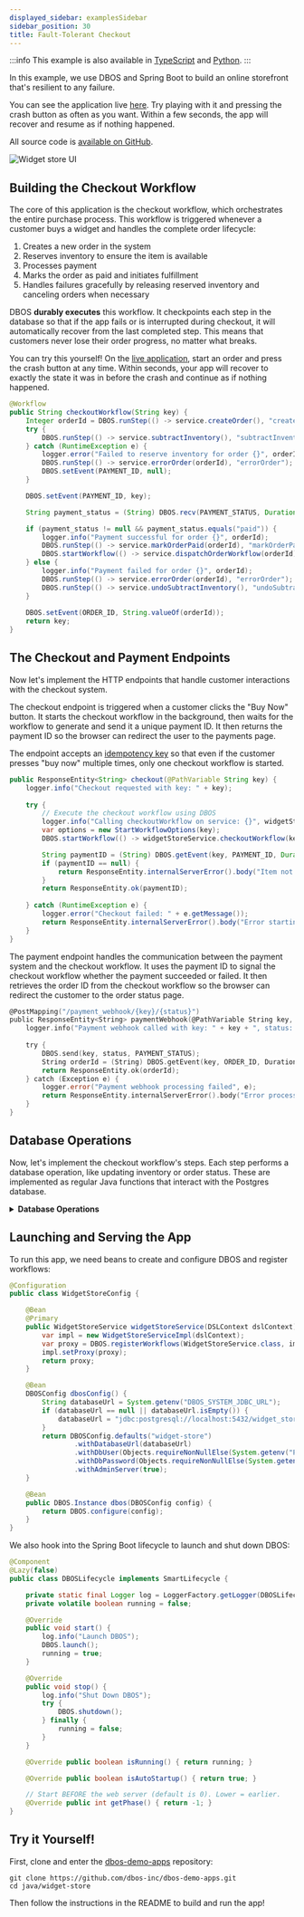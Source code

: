 ```yaml
---
displayed_sidebar: examplesSidebar
sidebar_position: 30
title: Fault-Tolerant Checkout
---
```


:::info
This example is also available in [TypeScript](../../typescript/examples/checkout-tutorial) and [Python](../../python/examples/widget-store.md).
:::

In this example, we use DBOS and Spring Boot to build an online storefront that's resilient to any failure.

You can see the application live [here](https://demo-widget-store.cloud.dbos.dev/).
Try playing with it and pressing the crash button as often as you want.
Within a few seconds, the app will recover and resume as if nothing happened.

All source code is [available on GitHub](https://github.com/dbos-inc/dbos-demo-apps/tree/main/java/widget-store).

![Widget store UI](./assets/widget_store_ui.png)


## Building the Checkout Workflow

The core of this application is the checkout workflow, which orchestrates the entire purchase process.
This workflow is triggered whenever a customer buys a widget and handles the complete order lifecycle:

1. Creates a new order in the system
2. Reserves inventory to ensure the item is available
3. Processes payment 
4. Marks the order as paid and initiates fulfillment
5. Handles failures gracefully by releasing reserved inventory and canceling orders when necessary

DBOS **durably executes** this workflow.
It checkpoints each step in the database so that if the app fails or is interrupted during checkout, it will automatically recover from the last completed step.
This means that customers never lose their order progress, no matter what breaks.

You can try this yourself!
On the [live application](https://demo-widget-store.cloud.dbos.dev/), start an order and press the crash button at any time.
Within seconds, your app will recover to exactly the state it was in before the crash and continue as if nothing happened.

```java
@Workflow
public String checkoutWorkflow(String key) {
    Integer orderId = DBOS.runStep(() -> service.createOrder(), "createOrder");
    try {
        DBOS.runStep(() -> service.subtractInventory(), "subtractInventory");
    } catch (RuntimeException e) {
        logger.error("Failed to reserve inventory for order {}", orderId);
        DBOS.runStep(() -> service.errorOrder(orderId), "errorOrder");
        DBOS.setEvent(PAYMENT_ID, null);
    }

    DBOS.setEvent(PAYMENT_ID, key);

    String payment_status = (String) DBOS.recv(PAYMENT_STATUS, Duration.ofSeconds(60));

    if (payment_status != null && payment_status.equals("paid")) {
        logger.info("Payment successful for order {}", orderId);
        DBOS.runStep(() -> service.markOrderPaid(orderId), "markOrderPaid");
        DBOS.startWorkflow(() -> service.dispatchOrderWorkflow(orderId));
    } else {
        logger.info("Payment failed for order {}", orderId);
        DBOS.runStep(() -> service.errorOrder(orderId), "errorOrder");
        DBOS.runStep(() -> service.undoSubtractInventory(), "undoSubtractInventory");
    }
    
    DBOS.setEvent(ORDER_ID, String.valueOf(orderId));
    return key;
}
```

## The Checkout and Payment Endpoints

Now let's implement the HTTP endpoints that handle customer interactions with the checkout system.

The checkout endpoint is triggered when a customer clicks the "Buy Now" button.
It starts the checkout workflow in the background, then waits for the workflow to generate and send it a unique payment ID.
It then returns the payment ID so the browser can redirect the user to the payments page.

The endpoint accepts an [idempotency key](../tutorials/workflow-tutorial.md#workflow-ids-and-idempotency) so that even if the customer presses "buy now" multiple times, only one checkout workflow is started.

```java
public ResponseEntity<String> checkout(@PathVariable String key) {
    logger.info("Checkout requested with key: " + key);
    
    try {
        // Execute the checkout workflow using DBOS
        logger.info("Calling checkoutWorkflow on service: {}", widgetStoreService.getClass().getName());
        var options = new StartWorkflowOptions(key);
        DBOS.startWorkflow(() -> widgetStoreService.checkoutWorkflow(key), options);

        String paymentID = (String) DBOS.getEvent(key, PAYMENT_ID, Duration.ofSeconds(60));
        if (paymentID == null) {
            return ResponseEntity.internalServerError().body("Item not available");
        }
        return ResponseEntity.ok(paymentID);
        
    } catch (RuntimeException e) {
        logger.error("Checkout failed: " + e.getMessage());
        return ResponseEntity.internalServerError().body("Error starting checkout");
    }
}
```

The payment endpoint handles the communication between the payment system and the checkout workflow.
It uses the payment ID to signal the checkout workflow whether the payment succeeded or failed.
It then retrieves the order ID from the checkout workflow so the browser can redirect the customer to the order status page.

```go
@PostMapping("/payment_webhook/{key}/{status}")
public ResponseEntity<String> paymentWebhook(@PathVariable String key, @PathVariable String status) {
    logger.info("Payment webhook called with key: " + key + ", status: " + status);
    
    try {
        DBOS.send(key, status, PAYMENT_STATUS);
        String orderId = (String) DBOS.getEvent(key, ORDER_ID, Duration.ofSeconds(60));
        return ResponseEntity.ok(orderId);
    } catch (Exception e) {
        logger.error("Payment webhook processing failed", e);
        return ResponseEntity.internalServerError().body("Error processing payment");
    }
}
```

## Database Operations

Now, let's implement the checkout workflow's steps.
Each step performs a database operation, like updating inventory or order status.
These are implemented as regular Java functions that interact with the Postgres database.

<details>
<summary><strong>Database Operations</strong></summary>

```java
@Transactional
public class WidgetStoreServiceImpl implements WidgetStoreService {
    
    private static final Logger logger = LoggerFactory.getLogger(WidgetStoreServiceImpl.class);

    private final DSLContext dsl;

    public WidgetStoreServiceImpl(DSLContext dsl) {
        this.dsl = dsl;
    }

    private WidgetStoreService service;

    public void setProxy(WidgetStoreService service) {
        this.service=service;
    }

    public ProductDto retrieveProduct() {
        Products product = dsl.selectFrom(PRODUCTS)
                .where(PRODUCTS.PRODUCT_ID.eq(PRODUCT_ID))
                .fetchOneInto(Products.class);
        
        if (product == null) {
            return null;
        }
        
        return new ProductDto(
                product.getProductId(),
                product.getProduct(),
                product.getDescription(),
                product.getInventory(),
                product.getPrice()
        );
    }

    public void setInventory(int inventory) {
        dsl.update(PRODUCTS)
                .set(PRODUCTS.INVENTORY, inventory)
                .where(PRODUCTS.PRODUCT_ID.eq(PRODUCT_ID))
                .execute();
    }

    public void subtractInventory() throws RuntimeException {
        int updated = dsl.update(PRODUCTS)
                .set(PRODUCTS.INVENTORY, PRODUCTS.INVENTORY.minus(1))
                .where(PRODUCTS.PRODUCT_ID.eq(PRODUCT_ID))
                .and(PRODUCTS.INVENTORY.ge(1))
                .execute();
        
        if (updated == 0) {
            throw new RuntimeException("Insufficient Inventory");
        }
    }

    public void undoSubtractInventory() {
        dsl.update(PRODUCTS)
                .set(PRODUCTS.INVENTORY, PRODUCTS.INVENTORY.plus(1))
                .where(PRODUCTS.PRODUCT_ID.eq(PRODUCT_ID))
                .execute();
    }

    public Integer createOrder() {
        return dsl.insertInto(ORDERS)
                .set(ORDERS.ORDER_STATUS, OrderStatus.PENDING.getValue())
                .set(ORDERS.PRODUCT_ID, PRODUCT_ID)
                .set(ORDERS.LAST_UPDATE_TIME, LocalDateTime.now())
                .set(ORDERS.PROGRESS_REMAINING, 10)
                .returningResult(ORDERS.ORDER_ID)
                .fetchOne()
                .get(ORDERS.ORDER_ID);
    }

    public OrderDto retrieveOrder(int orderId) {
        Orders order = dsl.selectFrom(ORDERS)
                .where(ORDERS.ORDER_ID.eq(orderId))
                .fetchOneInto(Orders.class);
        
        if (order == null) {
            return null;
        }
        
        return new OrderDto(
                order.getOrderId(),
                order.getOrderStatus(),
                order.getLastUpdateTime(),
                order.getProductId(),
                order.getProgressRemaining()
        );
    }

    public List<OrderDto> retrieveOrders() {
        List<Orders> orders = dsl.selectFrom(ORDERS)
                .orderBy(ORDERS.ORDER_ID.desc())
                .fetchInto(Orders.class);
        
        return orders.stream()
                .map(order -> new OrderDto(
                        order.getOrderId(),
                        order.getOrderStatus(),
                        order.getLastUpdateTime(),
                        order.getProductId(),
                        order.getProgressRemaining()
                ))
                .collect(Collectors.toList());
    }

    public void markOrderPaid(int orderId) {
        dsl.update(ORDERS)
                .set(ORDERS.ORDER_STATUS, OrderStatus.PAID.getValue())
                .set(ORDERS.LAST_UPDATE_TIME, LocalDateTime.now())
                .where(ORDERS.ORDER_ID.eq(orderId))
                .execute();
    }

    public void errorOrder(int orderId) {
        dsl.update(ORDERS)
                .set(ORDERS.ORDER_STATUS, OrderStatus.CANCELLED.getValue())
                .set(ORDERS.LAST_UPDATE_TIME, LocalDateTime.now())
                .where(ORDERS.ORDER_ID.eq(orderId))
                .execute();
    }

    @Workflow
    public void dispatchOrderWorkflow(Integer orderId) {
        for (int i = 0; i < 10; i++) {
            DBOS.sleep(Duration.ofSeconds(1));
            DBOS.runStep(() -> service.updateOrderProgress(orderId), "updateOrderProgress");
        }
    }

    public void updateOrderProgress(Integer orderId) {
        Integer progressRemaining = dsl.update(ORDERS)
                .set(ORDERS.PROGRESS_REMAINING, ORDERS.PROGRESS_REMAINING.minus(1))
                .set(ORDERS.LAST_UPDATE_TIME, LocalDateTime.now())
                .where(ORDERS.ORDER_ID.eq(orderId))
                .returningResult(ORDERS.PROGRESS_REMAINING)
                .fetchOne()
                .get(ORDERS.PROGRESS_REMAINING);

        if (progressRemaining == 0) {
            dsl.update(ORDERS)
                    .set(ORDERS.ORDER_STATUS, OrderStatus.DISPATCHED.getValue())
                    .set(ORDERS.LAST_UPDATE_TIME, LocalDateTime.now())
                    .where(ORDERS.ORDER_ID.eq(orderId))
                    .execute();
        }
    }
}
```
</details>

## Launching and Serving the App

To run this app, we need beans to create and configure DBOS and register workflows:

```java
@Configuration
public class WidgetStoreConfig {

    @Bean
    @Primary
    public WidgetStoreService widgetStoreService(DSLContext dslContext) {
        var impl = new WidgetStoreServiceImpl(dslContext);
	    var proxy = DBOS.registerWorkflows(WidgetStoreService.class, impl);
        impl.setProxy(proxy);
        return proxy;
    }

    @Bean
    DBOSConfig dbosConfig() {
        String databaseUrl = System.getenv("DBOS_SYSTEM_JDBC_URL");
        if (databaseUrl == null || databaseUrl.isEmpty()) {
            databaseUrl = "jdbc:postgresql://localhost:5432/widget_store_java";
        }
        return DBOSConfig.defaults("widget-store")
                .withDatabaseUrl(databaseUrl)
                .withDbUser(Objects.requireNonNullElse(System.getenv("PGUSER"), "postgres"))
                .withDbPassword(Objects.requireNonNullElse(System.getenv("PGPASSWORD"), "dbos"))
                .withAdminServer(true);
    }

    @Bean
    public DBOS.Instance dbos(DBOSConfig config) {
        return DBOS.configure(config);
    }
}
```

We also hook into the Spring Boot lifecycle to launch and shut down DBOS:

```java
@Component
@Lazy(false)
public class DBOSLifecycle implements SmartLifecycle {

    private static final Logger log = LoggerFactory.getLogger(DBOSLifecycle.class);
    private volatile boolean running = false;

    @Override
    public void start() {
        log.info("Launch DBOS");
        DBOS.launch();
        running = true;
    }

    @Override
    public void stop() {
        log.info("Shut Down DBOS");
        try {
            DBOS.shutdown();
        } finally {
            running = false;
        }
    }

    @Override public boolean isRunning() { return running; }

    @Override public boolean isAutoStartup() { return true; }

    // Start BEFORE the web server (default is 0). Lower = earlier.
    @Override public int getPhase() { return -1; }
}
```

## Try it Yourself!

First, clone and enter the [dbos-demo-apps](https://github.com/dbos-inc/dbos-demo-apps) repository:

```shell
git clone https://github.com/dbos-inc/dbos-demo-apps.git
cd java/widget-store
```

Then follow the instructions in the README to build and run the app!
